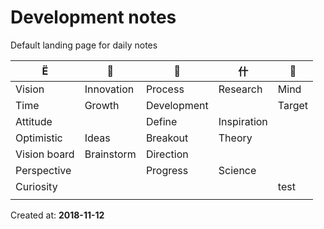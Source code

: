 # Development notes

Default landing page for daily notes

|   |  |  | 什 |  |
| --- | --- | --- | --- | --- |
| Vision | Innovation | Process | Research | Mind |
| Time | Growth | Development |  | Target |
| Attitude |  | Define | Inspiration |  |
| Optimistic | Ideas | Breakout | Theory |  |
| Vision board | Brainstorm | Direction |  |  |
| Perspective |  | Progress | Science |  |
| Curiosity |  |  |  | test |
|  |  |  |  |  |


Created at: **2018-11-12**
